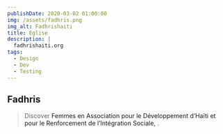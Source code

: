 ```yaml
---
publishDate: 2020-03-02 01:00:00
img: /assets/fadhris.png
img_alt: Fadhrishaiti
title: Eglise
description: |
  fadhrishaiti.org
tags:
  - Design
  - Dev
  - Testing
---
```


## Fadhris

>  Discover <a style="text-decoration:none" href="http://fadhrishaiti.org" target="_blank">Femmes en Association pour le Développement d’Haïti et pour le Renforcement de l’Intégration Sociale, </a>.